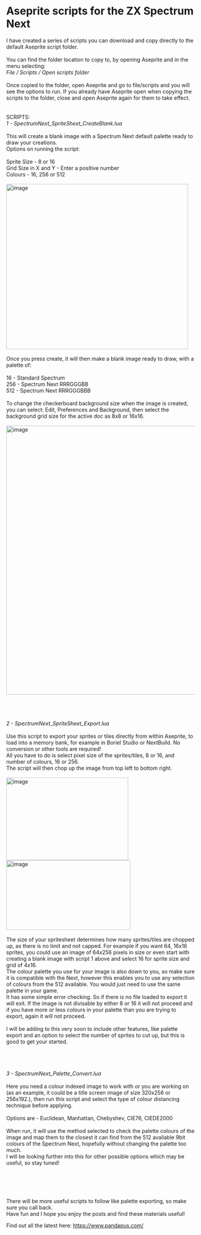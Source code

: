 # Aseprite scripts for the ZX Spectrum Next

I have created a series of scripts you can download and copy directly to the default Aseprite script folder.<br>
<br>
You can find the folder location to copy to, by opening Aseprite and in the menu selecting:<br>
_File / Scripts / Open scripts folder_<br>
<br>
Once copied to the folder, open Aseprite and go to file/scripts and you will see the options to run. If you already have Aseprite open when copying the scripts to the folder, close and open Aseprite again for them to take effect.<br>
<br><br>
SCRIPTS:<br>
_1 - SpectrumNext_SpriteSheet_CreateBlank.lua_<br>
<br>
This will create a blank image with a Spectrum Next default palette ready to draw your creations.<br>
Options on running the script:<br>
<br>
Sprite Size - 8 or 16<br>
Grid Size in X and Y - Enter a positive number<br>
Colours - 16, 256 or 512<br>
<br>
<img width="486" height="440" alt="image" src="https://github.com/user-attachments/assets/bbe71767-fb52-496a-a96b-5573562fa02c" />
<br><br>
Once you press create, it will then make a blank image ready to draw, with a palette of:<br>
<br>
16  - Standard Spectrum<br>
256 - Spectrum Next RRRGGGBB<br>
512 - Spectrum Next RRRGGGBBB<br>
<br>
To change the checkerboard background size when the image is created, you can select: Edit, Preferences and Background, then select the background grid size for the active doc as 8x8 or 16x16.
<br><br>
<img width="938" height="717" alt="image" src="https://github.com/user-attachments/assets/733f94fb-15f0-4eb7-9b52-90e1b8372f58" />
<br>
<br><br><br><br>
_2 - SpectrumNext_SpriteSheet_Export.lua_<br>
<br>
Use this script to export your sprites or tiles directly from within Aseprite, to load into a memory bank, for example in Boriel Studio or NextBuild. No conversion or other tools are required!<br>
All you have to do is select pixel size of the sprites/tiles, 8 or 16, and number of colours, 16 or 256.<br>
The script will then chop up the image from top left to bottom right.<br><br>
<img width="326" height="220" alt="image" src="https://github.com/user-attachments/assets/03adffc1-6c40-4934-85ff-5b5f049d03a9" />
<br>
<img width="332" height="186" alt="image" src="https://github.com/user-attachments/assets/7e143dc6-5e27-4dbd-8d65-f91147bbe21f" />
<br><br>
The size of your spritesheet determines how many sprites/tiles are chopped up, as there is no limit and not capped. For example if you want 64, 16x16 sprites, you could use an image of 64x256 pixels in size or even start with creating a blank image with script 1 above and select 16 for sprite size and grid of 4x16.<br>
The colour palette you use for your image is also down to you, so make sure it is compatible with the Next, however this enables you to use any selection of colours from the 512 available. You would just need to use the same palette in your game.<br>
It has some simple error checking. So if there is no file loaded to export it will exit. If the image is not divisable by either 8 or 16 it will not proceed and if you have more or less colours in your palette than you are trying to export, again it will not proceed.<br>
<br>
I will be adding to this very soon to include other features, like palette export and an option to select the number of sprites to cut up, but this is good to get your started.<br>
<br><br><br><br>
_3 - SpectrumNext_Palette_Convert.lua_<br>
<br>
Here you need a colour indexed image to work with or you are working on (as an example, it could be a title screen image of size 320x256 or 256x192.), then run this script and select the type of colour distancing technique before applying.<br>
<br>
Options are - Euclidean, Manhattan, Chebyshev, CIE76, CIEDE2000<br>
<br>
When run, it will use the method selected to check the palette colours of the image and map them to the closest it can find from the 512 available 9bit colours of the Spectrum Next, hopefully without changing the palette too much.<br>
I will be looking further into this for other possible options which may be useful, so stay tuned!<br>
<br><br><br><br><br>
There will be more useful scripts to follow like palette exporting, so make sure you call back.<br>
Have fun and I hope you enjoy the posts and find these materials useful!<br>

Find out all the latest here: https://www.pandapus.com/


